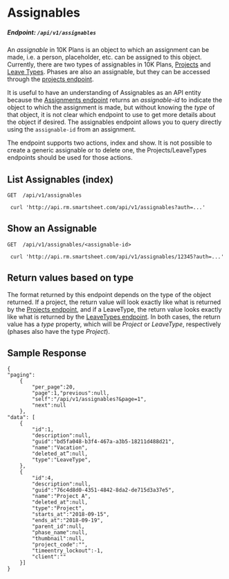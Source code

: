 
# Assignables

##### Endpoint: `/api/v1/assignables`

An _assignable_ in 10K Plans is an object to which an assignment can be made, i.e. a person, placeholder, etc. can be assigned to this object. Currently, there are two types of assignables in 10K Plans, [Projects](projects.md) and [Leave Types](leave-types.md). Phases are also an assignable, but they can be accessed through the [projects endpoint](projects.md).

It is useful to have an understanding of Assignables as an API entity because the [Assignments endpoint](assignments.md) returns an _assignable-id_ to indicate the object to which the assignment is made, but without knowing the _type_ of that object, it is not clear which endpoint to use to get more details about the object if desired. The assignables endpoint allows you to query directly using the `assignable-id` from an assignment.

The endpoint supports two actions, index and show. It is not possible to create a generic assignable or to delete one, the Projects/LeaveTypes endpoints should be used for those actions.

## List Assignables (index)

```
GET  /api/v1/assignables

 curl 'http://api.rm.smartsheet.com/api/v1/assignables?auth=...'
```

## Show an Assignable

```
GET  /api/v1/assignables/<assignable-id>

 curl 'http://api.rm.smartsheet.com/api/v1/assignables/12345?auth=...'
```

## Return values based on type

The format returned by this endpoint depends on the type of the object returned. If a project, the return value will look exactly like what is returned by the [Projects endpoint](projects.md), and if a LeaveType, the return value looks exactly like what is returned by the [LeaveTypes endpoint](leave-types.md). In both cases, the return value has a _type_ property, which will be _Project_ or _LeaveType_, respectively (phases also have the type _Project_).

## Sample Response

```
{
"paging":
	{
		"per_page":20,
		"page":1,"previous":null,
		"self":"/api/v1/assignables?&page=1",
		"next":null
	},
"data": [
	{
 		"id":1,
		"description":null,
		"guid":"bd5fa048-b3f4-467a-a3b5-18211d488d21",
		"name":"Vacation",
		"deleted_at”:null,
		"type":"LeaveType",
	},
	{
		"id":4,
		"description":null,
		"guid":"76c4d8d0-4351-4842-8da2-de715d3a37e5",
		"name":"Project A",
		"deleted_at":null,
		"type":"Project",
		"starts_at":"2018-09-15",
		"ends_at":"2018-09-19",
		"parent_id":null,
		"phase_name":null,
		"thumbnail":null,
		"project_code":"",
		"timeentry_lockout":-1,
		"client":""
	}]
}
```
